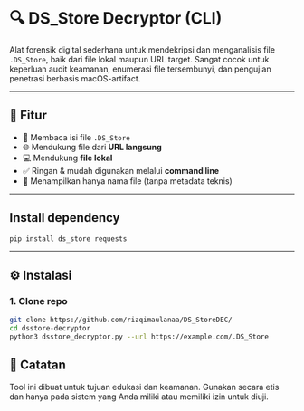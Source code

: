 # 🔍 DS_Store Decryptor (CLI)

Alat forensik digital sederhana untuk mendekripsi dan menganalisis file `.DS_Store`, baik dari file lokal maupun URL target. Sangat cocok untuk keperluan audit keamanan, enumerasi file tersembunyi, dan pengujian penetrasi berbasis macOS-artifact.

---

## 🚀 Fitur

- 🔎 Membaca isi file `.DS_Store`
- 🌐 Mendukung file dari **URL langsung**
- 💻 Mendukung **file lokal**
- ✅ Ringan & mudah digunakan melalui **command line**
- 📄 Menampilkan hanya nama file (tanpa metadata teknis)

---
## Install dependency
```bash
pip install ds_store requests
```
---
## ⚙️ Instalasi
### 1. Clone repo
```bash
git clone https://github.com/rizqimaulanaa/DS_StoreDEC/
cd dsstore-decryptor
python3 dsstore_decryptor.py --url https://example.com/.DS_Store
```
## 📌 Catatan
Tool ini dibuat untuk tujuan edukasi dan keamanan. Gunakan secara etis dan hanya pada sistem yang Anda miliki atau memiliki izin untuk diuji.
